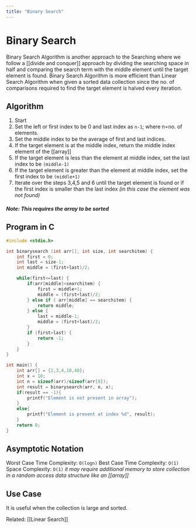 ```yaml
---
title: "Binary Search"
---
```

# Binary Search
Binary Search Algorithm is another approach to the Searching where we follow a [[divide and conquer]] approach by dividing the searching space in half and comparing the search term with the middle element until the target element is found. Binary Search Algorithm is more efficient than Linear Search Algorithm when given a sorted data collection since the no. of comparisons required to find the target element is halved every iteration.

## Algorithm
1. Start
2. Set the left or first index to be 0 and last index as `n-1`; where n=no. of elements.
3. Set the middle index to be the average of first and last indices.
4. If the target element is at the middle index, return the middle index element of the [[array]]
5. If the target element is less than the element at middle index, set the last index to be `(middle-1)`
6. If the target element is greater than the element at middle index, set the first index to be `(middle+1)`
7. Iterate over the steps 3,4,5 and 6 until the target element is found or if the first index is smaller than the last index *(in this case the element was not found)*

##### Note: This requires the array to be sorted

## Program in C
```C
#include <stdio.h>

int binarysearch (int arr[], int size, int searchitem) {
    int first = 0;
    int last = size-1;
    int middle = (first+last)/2;

    while(first<=last) {
        if(arr[middle]<searchitem) {
            first = middle+1;
            middle = (first+last)/2;
        } else if ( arr[middle] == searchitem) {
            return middle;
        } else {
            last = middle-1;
            middle = (first+last)/2;
        }
        if (first>last) {
            return -1;
        }
    }
}

int main() {
    int arr[] = {2,3,4,10,40};
    int x = 10;
    int n = sizeof(arr)/sizeof(arr[0]);
    int result = binarysearch(arr, n, x);
    if(result == -1){
        printf("Element is not present in array");
    }
    else{
        printf("Element is present at index %d", result);
    }
    return 0;
}
```

## Asymptotic Notation
Worst Case Time Complexity: `O(logn)`
Best Case Time Complexity: `O(1)`
Space Complexity: `O(1)` *it may require additional memory to store collection in a random access data structure like an [[array]]*

## Use Case
It is useful when the collection is large and sorted.

Related: [[Linear Search]]